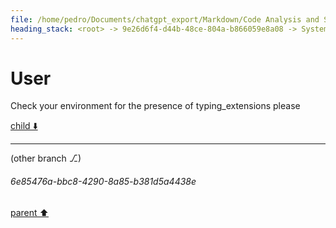 ```yaml
---
file: /home/pedro/Documents/chatgpt_export/Markdown/Code Analysis and Suggestions.md
heading_stack: <root> -> 9e26d6f4-d44b-48ce-804a-b866059e8a08 -> System -> 2688ae0b-3d9e-45f7-8b73-a565f3fdc93f -> System -> aaa2bac3-68ad-45e4-a1fd-a350837ca8d1 -> User -> f831b866-ab70-403a-9851-255413e1dcc2 -> Assistant -> patch_typing Function -> Test Code -> Observations -> Suggestions for Improvement -> aaa292b7-5873-4fdd-acd7-3720ed81585a -> User
---
```

# User

Check your environment for the presence of typing_extensions please

[child ⬇️](#6e85476a-bbc8-4290-8a85-b381d5a4438e)

---

(other branch ⎇)
###### 6e85476a-bbc8-4290-8a85-b381d5a4438e
[parent ⬆️](#aaa292b7-5873-4fdd-acd7-3720ed81585a)
